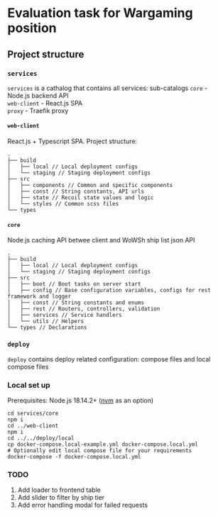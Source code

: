 # Evaluation task for Wargaming position

## Project structure

### `services`
`services` is a cathalog that contains all services: sub-catalogs
`core` - Node.js backend API  
`web-client`   - React.js SPA  
`proxy` - Traefik proxy

#### `web-client`
React.js + Typescript SPA. Project structure:
```
.
├── build
│   ├── local // Local deployment configs
│   └── staging // Staging deployment configs
├── src
│   ├── components // Common and specific components
│   ├── const // String constants, API urls
│   ├── state // Recoil state values and logic
│   └── styles // Common scss files
└── types
```

#### `core`
Node.js caching API betwee client and WoWSh ship list json API
```
.
├── build
│   ├── local // Local deployment configs
│   └── staging // Staging deployment configs
├── src
│   ├── boot // Boot tasks on server start
│   ├── config // Base configuration variables, configs for rest framework and logger
│   ├── const // String constants and enums
│   ├── rest // Routers, controllers, validation
│   ├── services // Service handlers 
│   └── utils // Helpers
└── types // Declarations
```

### `deploy`
`deploy` contains deploy related configuration: compose files and local compose files

### Local set up
Prerequisites: Node.js 18.14.2+ ([nvm](https://github.com/nvm-sh/nvm) as an option)
```shell
cd services/core
npm i
cd ../web-client
npm i
cd ../../deploy/local
cp docker-compose.local-example.yml docker-compose.local.yml
# Optionally edit local compose file for your requirements
docker-compose -f docker-compose.local.yml
```


### TODO
1. Add loader to frontend table
2. Add slider to filter by ship tier
3. Add error handling modal for failed requests